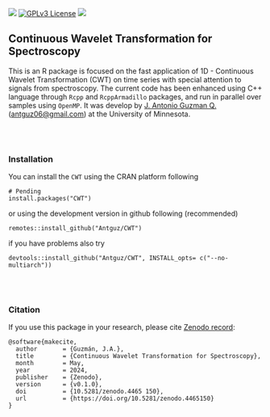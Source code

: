 [![](https://www.r-pkg.org/badges/version/CWT)](https://cran.r-project.org/web/packages/CWT/index.html)
[![GPLv3 License](https://img.shields.io/badge/License-GPL%20v3-yellow.svg)](https://opensource.org/licenses/)
[![](http://cranlogs.r-pkg.org/badges/grand-total/CWT)](https://cran.r-project.org/package=CWT)


##  Continuous Wavelet Transformation for Spectroscopy

This is an R package is focused on the fast application of 1D - Continuous Wavelet 
Transformation (CWT) on time series with special attention to signals from 
spectroscopy. The current code has been enhanced using C++ language through `Rcpp` 
and `RcppArmadillo` packages, and run in parallel over samples using `OpenMP`. 
It was develop by [J. Antonio Guzman Q.](https://www.jaguzmanq.com/) (<antguz06@gmail.com>) 
at the University of Minnesota.

<br />
<br />

### Installation

You can install the `CWT` using the CRAN platform following

```
# Pending
install.packages("CWT")
```

or using the development version in github following (recommended)

```
remotes::install_github("Antguz/CWT")
```

if you have problems also try 

```
devtools::install_github("Antguz/CWT", INSTALL_opts= c("--no-multiarch"))
```

<br />
<br />

### Citation

If you use this package in your research, please cite [Zenodo
record](https://doi.org/10.5281/zenodo.4465150):

```
@software{makecite,
  author       = {Guzmán, J.A.},
  title        = {Continuous Wavelet Transformation for Spectroscopy},
  month        = May,
  year         = 2024,
  publisher    = {Zenodo},
  version      = {v0.1.0},
  doi          = {10.5281/zenodo.4465 150},
  url          = {https://doi.org/10.5281/zenodo.4465150}
}
```
